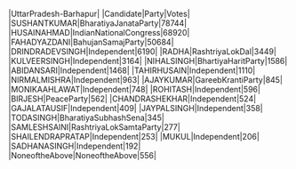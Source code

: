  
|UttarPradesh-Barhapur|
|Candidate|Party|Votes|
|SUSHANTKUMAR|BharatiyaJanataParty|78744|
|HUSAINAHMAD|IndianNationalCongress|68920|
|FAHADYAZDANI|BahujanSamajParty|50684|
|DRINDRADEVSINGH|Independent|6190|
|RADHA|RashtriyaLokDal|3449|
|KULVEERSINGH|Independent|3164|
|NIHALSINGH|BhartiyaHaritParty|1586|
|ABIDANSARI|Independent|1468|
|TAHIRHUSAIN|Independent|1110|
|NIRMALMISHRA|Independent|963|
|AJAYKUMAR|GareebKrantiParty|845|
|MONIKAAHLAWAT|Independent|748|
|ROHITASH|Independent|596|
|BIRJESH|PeaceParty|562|
|CHANDRASHEKHAR|Independent|524|
|GAJALATAUSIF|Independent|409|
|JAYPALSINGH|Independent|358|
|TODASINGH|BharatiyaSubhashSena|345|
|SAMLESHSAINI|RashtriyaLokSamtaParty|277|
|SHAILENDRAPRATAP|Independent|253|
|MUKUL|Independent|206|
|SADHANASINGH|Independent|192|
|NoneoftheAbove|NoneoftheAbove|556|
